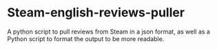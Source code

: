 # Steam-english-reviews-puller
 A python script to pull reviews from Steam in a json format, as well as a Python script to format the output to be more readable.
